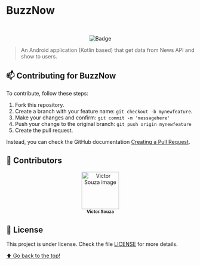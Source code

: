 # BuzzNow
<br>
<div align="center">
 
 [Badges]: <> ( You can search for badges here: https://github.com/alexandresanlim/Badges4-README.md-Profile )
 
![Badge](https://img.shields.io/badge/Kotlin-B125EA?style=for-the-badge&logo=kotlin&logoColor=white)

</div>

>  An Android application (Kotlin based) that get data from News API and show to users.

## 📫 Contributing for BuzzNow

To contribute, follow these steps:

1. Fork this repository.
2. Create a branch with your feature name: `git checkout -b mynewfeature`.
3. Make your changes and confirm: `git commit -m 'messagehere'`
4. Push your change to the original branch: `git push origin mynewfeature`
5. Create the pull request.

Instead, you can check the GitHub documentation [Creating a Pull Request](https://help.github.com/en/github/collaborating-with-issues-and-pull-requests/creating-a-pull-request).

## 🤝 Contributors

<div align="center" >
  <a href="#">
    <img src="https://github.com/victorsouza19.png" width="100px;" alt="Victor Souza image"/><br>
    <sub>
      <b>Victor Souza</b>
    </sub>
  </a>
</div>

## 📝 License

This project is under license. Check the file [LICENSE](LICENSE.txt) for more details.

  [⬆ Go back to the top!](#BuzzNow)<br>




